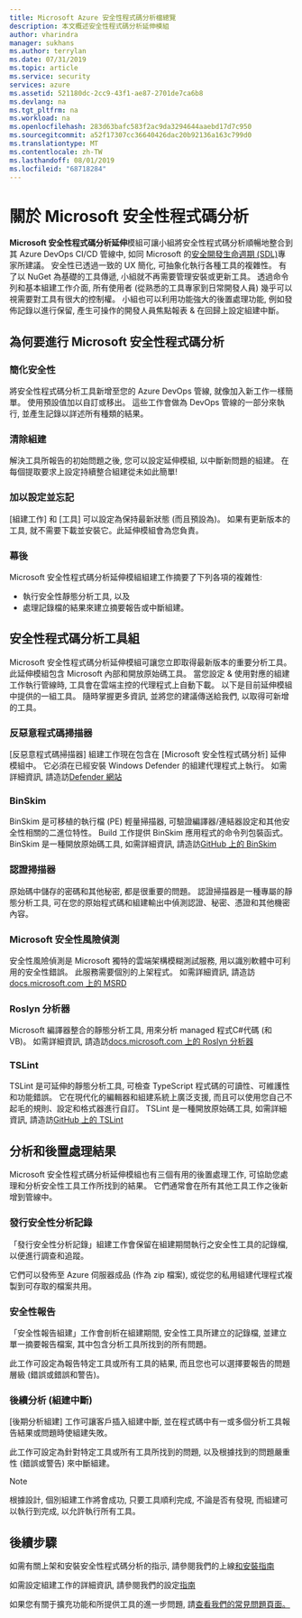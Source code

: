 ```yaml
---
title: Microsoft Azure 安全性程式碼分析檔總覽
description: 本文概述安全性程式碼分析延伸模組
author: vharindra
manager: sukhans
ms.author: terrylan
ms.date: 07/31/2019
ms.topic: article
ms.service: security
services: azure
ms.assetid: 521180dc-2cc9-43f1-ae87-2701de7ca6b8
ms.devlang: na
ms.tgt_pltfrm: na
ms.workload: na
ms.openlocfilehash: 283d63bafc583f2ac9da3294644aaebd17d7c950
ms.sourcegitcommit: a52f17307cc36640426dac20b92136a163c799d0
ms.translationtype: MT
ms.contentlocale: zh-TW
ms.lasthandoff: 08/01/2019
ms.locfileid: "68718284"
---
```

# <a name="about-microsoft-security-code-analysis"></a>關於 Microsoft 安全性程式碼分析

**Microsoft 安全性程式碼分析延伸**模組可讓小組將安全性程式碼分析順暢地整合到其 Azure DevOps CI/CD 管線中, 如同 Microsoft 的[安全開發生命週期 (SDL)](https://www.microsoft.com/securityengineering/sdl/practices)專家所建議。 安全性已透過一致的 UX 簡化, 可抽象化執行各種工具的複雜性。 有了以 NuGet 為基礎的工具傳遞, 小組就不再需要管理安裝或更新工具。 透過命令列和基本組建工作介面, 所有使用者 (從熟悉的工具專家到日常開發人員) 幾乎可以視需要對工具有很大的控制權。 小組也可以利用功能強大的後置處理功能, 例如發佈記錄以進行保留, 產生可操作的開發人員焦點報表 & 在回歸上設定組建中斷。

## <a name="why-microsoft-security-code-analysis"></a>為何要進行 Microsoft 安全性程式碼分析

### <a name="security-simplified"></a>簡化安全性

將安全性程式碼分析工具新增至您的 Azure DevOps 管線, 就像加入新工作一樣簡單。 使用預設值加以自訂或移出。 這些工作會做為 DevOps 管線的一部分來執行, 並產生記錄以詳述所有種類的結果。

### <a name="clean-builds"></a>清除組建

解決工具所報告的初始問題之後, 您可以設定延伸模組, 以中斷新問題的組建。 在每個提取要求上設定持續整合組建從未如此簡單!

### <a name="set-it-and-forget-it"></a>加以設定並忘記

[組建工作] 和 [工具] 可以設定為保持最新狀態 (而且預設為)。 如果有更新版本的工具, 就不需要下載並安裝它。此延伸模組會為您負責。 

>>>
### <a name="under-the-hood"></a>幕後

Microsoft 安全性程式碼分析延伸模組組建工作摘要了下列各項的複雜性:
  - 執行安全性靜態分析工具, 以及
  - 處理記錄檔的結果來建立摘要報告或中斷組建。
>>>

## <a name="security-code-analysis-toolset"></a>安全性程式碼分析工具組

Microsoft 安全性程式碼分析延伸模組可讓您立即取得最新版本的重要分析工具。 此延伸模組包含 Microsoft 內部和開放原始碼工具。 當您設定 & 使用對應的組建工作執行管線時, 工具會在雲端主控的代理程式上自動下載。 以下是目前延伸模組中提供的一組工具。 隨時掌握更多資訊, 並將您的建議傳送給我們, 以取得可新增的工具。

### <a name="anti-malware-scanner"></a>反惡意程式碼掃描器

[反惡意程式碼掃描器] 組建工作現在包含在 [Microsoft 安全性程式碼分析] 延伸模組中。 它必須在已經安裝 Windows Defender 的組建代理程式上執行。 如需詳細資訊, 請造訪[Defender 網站](https://aka.ms/defender) 

### <a name="binskim"></a>BinSkim

BinSkim 是可移植的執行檔 (PE) 輕量掃描器, 可驗證編譯器/連結器設定和其他安全性相關的二進位特性。 Build 工作提供 BinSkim 應用程式的命令列包裝函式。 BinSkim 是一種開放原始碼工具, 如需詳細資訊, 請造訪[GitHub 上的 BinSkim](https://github.com/Microsoft/binskim)

### <a name="credential-scanner"></a>認證掃描器

原始碼中儲存的密碼和其他秘密, 都是很重要的問題。 認證掃描器是一種專屬的靜態分析工具, 可在您的原始程式碼和組建輸出中偵測認證、秘密、憑證和其他機密內容。

### <a name="microsoft-security-risk-detection"></a>Microsoft 安全性風險偵測

安全性風險偵測是 Microsoft 獨特的雲端架構模糊測試服務, 用以識別軟體中可利用的安全性錯誤。 此服務需要個別的上架程式。 如需詳細資訊, 請造訪[docs.microsoft.com 上的 MSRD](https://docs.microsoft.com/security-risk-detection/)

### <a name="roslyn-analyzers"></a>Roslyn 分析器

Microsoft 編譯器整合的靜態分析工具, 用來分析 managed 程式C#代碼 (和 VB)。 如需詳細資訊, 請造訪[docs.microsoft.com 上的 Roslyn 分析器](https://docs.microsoft.com/dotnet/standard/analyzers/)

### <a name="tslint"></a>TSLint

TSLint 是可延伸的靜態分析工具, 可檢查 TypeScript 程式碼的可讀性、可維護性和功能錯誤。 它在現代化的編輯器和組建系統上廣泛支援, 而且可以使用您自己不起毛的規則、設定和格式器進行自訂。 TSLint 是一種開放原始碼工具, 如需詳細資訊, 請造訪[GitHub 上的 TSLint](https://github.com/palantir/tslint)

## <a name="analysis-and-post-processing-of-results"></a>分析和後置處理結果

Microsoft 安全性程式碼分析延伸模組也有三個有用的後置處理工作, 可協助您處理和分析安全性工具工作所找到的結果。 它們通常會在所有其他工具工作之後新增到管線中。

### <a name="publish-security-analysis-logs"></a>發行安全性分析記錄
「發行安全性分析記錄」組建工作會保留在組建期間執行之安全性工具的記錄檔, 以便進行調查和追蹤。

它們可以發佈至 Azure 伺服器成品 (作為 zip 檔案), 或從您的私用組建代理程式複製到可存取的檔案共用。

### <a name="security-report"></a>安全性報告
「安全性報告組建」工作會剖析在組建期間, 安全性工具所建立的記錄檔, 並建立單一摘要報告檔案, 其中包含分析工具所找到的所有問題。

此工作可設定為報告特定工具或所有工具的結果, 而且您也可以選擇要報告的問題層級 (錯誤或錯誤和警告)。

### <a name="post-analysis-build-break"></a>後續分析 (組建中斷)
[後期分析組建] 工作可讓客戶插入組建中斷, 並在程式碼中有一或多個分析工具報告結果或問題時使組建失敗。

此工作可設定為針對特定工具或所有工具所找到的問題, 以及根據找到的問題嚴重性 (錯誤或警告) 來中斷組建。

>[!NOTE]
>根據設計, 個別組建工作將會成功, 只要工具順利完成, 不論是否有發現, 而組建可以執行到完成, 以允許執行所有工具。

## <a name="next-steps"></a>後續步驟

如需有關上架和安裝安全性程式碼分析的指示, 請參閱我們的上線[和安裝指南](security-code-analysis-onboard.md)

如需設定組建工作的詳細資訊, 請參閱我們的設定[指南](security-code-analysis-customize.md)

如果您有關于擴充功能和所提供工具的進一步問題, 請[查看我們的常見問題頁面。](security-code-analysis-faq.md)